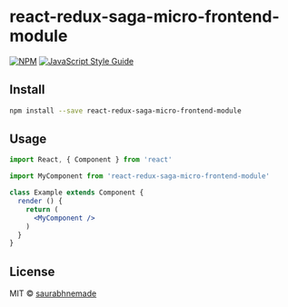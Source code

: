 # react-redux-saga-micro-frontend-module

> 

[![NPM](https://img.shields.io/npm/v/react-redux-saga-micro-frontend-module.svg)](https://www.npmjs.com/package/react-redux-saga-micro-frontend-module) [![JavaScript Style Guide](https://img.shields.io/badge/code_style-standard-brightgreen.svg)](https://standardjs.com)

## Install

```bash
npm install --save react-redux-saga-micro-frontend-module
```

## Usage

```jsx
import React, { Component } from 'react'

import MyComponent from 'react-redux-saga-micro-frontend-module'

class Example extends Component {
  render () {
    return (
      <MyComponent />
    )
  }
}
```

## License

MIT © [saurabhnemade](https://github.com/saurabhnemade)
